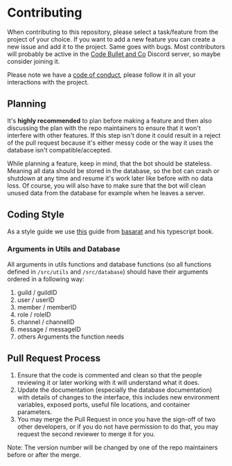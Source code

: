 # Contributing

When contributing to this repository, please select a task/feature from the project of your choice. If you want to add a new feature you can create a new issue and add it to the project. Same goes with bugs. Most contributors will probably be active in the [Code Bullet and Co](https://discord.gg/4dsf8ZY) Discord server, so maybe consider joining it.

Please note we have a [code of conduct](CODE_OF_CONDUCT.md), please follow it in all your interactions with the project.

## Planning

It's **highly recommended** to plan before making a feature and then also discussing the plan with the repo maintainers to ensure that it won't interfere with other features. If this step isn't done it could result in a reject of the pull request because it's either messy code or the way it uses the database isn't compatible/accepted.

While planning a feature, keep in mind, that the bot should be stateless. Meaning all data should be stored in the database, so the bot can crash or shutdown at any time and resume it's work later like before with no data loss. Of course, you will also have to make sure that the bot will clean unused data from the database for example when he leaves a server.

## Coding Style

As a style guide we use [this](https://github.com/basarat/typescript-book/blob/master/docs/styleguide/styleguide.md) guide from [basarat](https://github.com/basarat) and his typescript book.

### Arguments in Utils and Database

All arguments in utils functions and database functions (so all functions defined in `/src/utils` and `/src/database`) should have their arguments ordered in a following way:

1. guild / guildID
2. user / userID
3. member / memberID
4. role / roleID
5. channel / channelID
6. message / messageID
7. others Arguments the function needs

## Pull Request Process

1. Ensure that the code is commented and clean so that the people reviewing it or later working with it will understand what it does.
2. Update the documentation (especially the database documentation) with details of changes to the interface, this includes new environment variables, exposed ports, useful file locations, and container parameters.
3. You may merge the Pull Request in once you have the sign-off of two other developers, or if you do not have permission to do that, you may request the second reviewer to merge it for you.

Note: The version number will be changed by one of the repo maintainers before or after the merge.

